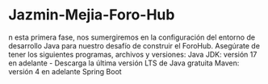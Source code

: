 # Jazmin-Mejia-Foro-Hub
n esta primera fase, nos sumergiremos en la configuración del entorno de desarrollo Java para nuestro desafío de construir el ForoHub. Asegúrate de tener los siguientes programas, archivos y versiones:  Java JDK: versión 17 en adelante - Descarga la última versión LTS de Java gratuita Maven: versión 4 en adelante Spring Boot
